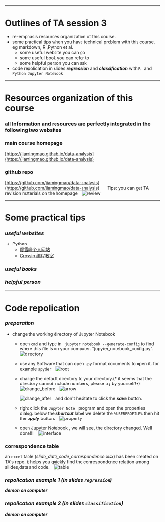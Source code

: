 ***
# Outlines of TA session 3 #
- re-emphasis resources organization of this course.
- some practical tips when you have technical problem with this course. eg markdown, R ,Python et al.
   - some useful website you can go
   - some useful book you can refer to
   - some helpful person you can ask
- code repolication in slides ***regression*** and ***classification***  with `R ` and `Python Jupyter Notebook`
***

# Resources organization of this course
### all Information and resources are perfectly integrated in the following two websites
### main course homepage
[https://jiamingmao.github.io/data-analysis](https://jiamingmao.github.io/data-analysis)
### github repo
[https://github.com/jiamingmao/data-analysis](https://github.com/jiamingmao/data-analysis)
&ensp;
&ensp;
Tips: you can get TA revision materials on the homepage
&ensp;
    ![review](Figures/review.png)
***
# Some practical tips
### _useful websites_
- Python
  - [廖雪峰个人网站](https://www.liaoxuefeng.com/)
  - [Crossin 编程教室](https://crossincode.com/home/)
### _useful books_
### _helpful person_

***
# Code repolication
### _preparation_
- change the working directory of Jupyter Notebook
  - open `cmd` and type in ` jupyter notebook --generate-config` to find where this file is on your computer.  "jupyter_notebook_config.py".
&ensp;
    ![directory](Figures/directory.png)
&ensp;
  - use any Software that can open `.py` format documents to open it. for example `spyder`
&ensp;
    ![root](Figures/root.png)
&ensp;
  - change the default directory to your directory.(* it seems that the directory cannot include numbers, please try by yourself!*)
&ensp;
    ![change_before](Figures/change1.png)
&ensp;
    ![arrow](Figures/arrow.png)

    ![change_after](Figures/change2.png)
&ensp;
    and don't hesitate to click the ***save*** button.
  - right click the `Jupyter Note ` program  and open the  properties dialog. below the ***shortcut*** label we delete the `%USERPROFILE%`  then hit the ***apply*** button.
&ensp;
     ![property](Figures/property.png)

  - open Jupyter Notebook , we will see, the directory changed. Well done!!!
&ensp;
     ![interface](Figures/reopen.png)
&ensp;

### correspondence table  ###
an `excel` table (*slide_data_code_correspondence.xlsx*) has been created on TA's repo. it helps you  quickly find the conrespondence relation among silides,data and code.
&ensp;
     ![table](Figures/table.png)

### _repolication example 1 (in slides `regression`)_
 ***demon on computer***

### _repolication example 2 (in slides `classification`)_
 ***demon on computer***
